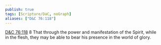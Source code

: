 ```yaml
---
publish: true
tags: [Scripture/DaC, noGraph]
aliases: ["D&C 76:118"]
---
```

[D&C 76:118](https://churchofjesuschrist.org/study/scriptures/dc-testament/dc/76?lang=eng&id=p118#p118) 8 That through the power and manifestation of the Spirit, while in the flesh, they may be able to bear his presence in the world of glory.
